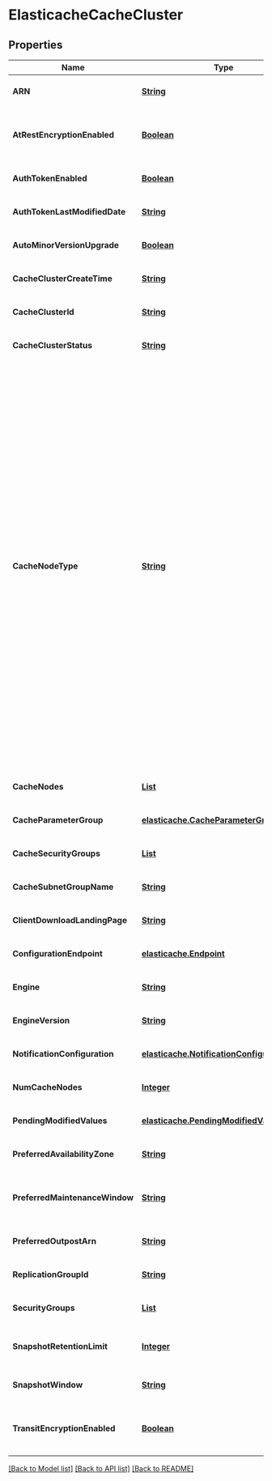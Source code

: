 # ElasticacheCacheCluster
## Properties

Name | Type | Description | Notes
------------ | ------------- | ------------- | -------------
**ARN** | [**String**](string.md) | The ARN (Amazon Resource Name) of the cache cluster. | [optional] [default to null]
**AtRestEncryptionEnabled** | [**Boolean**](boolean.md) | A flag that enables encryption at-rest when set to true.  You cannot modify the value of AtRestEncryptionEnabled after the cluster is created. To enable at-rest encryption on a cluster you must set AtRestEncryptionEnabled to true when you create a cluster.  Required: Only available when creating a replication group in an Amazon VPC using redis version 3.2.6, 4.x or later.  Default: false | [optional] [default to null]
**AuthTokenEnabled** | [**Boolean**](boolean.md) | A flag that enables using an AuthToken (password) when issuing Redis commands.  Default: false | [optional] [default to null]
**AuthTokenLastModifiedDate** | [**String**](string.md) | The date the auth token was last modified | [optional] [default to null]
**AutoMinorVersionUpgrade** | [**Boolean**](boolean.md) | This parameter is currently disabled. | [optional] [default to null]
**CacheClusterCreateTime** | [**String**](string.md) | The date and time when the cluster was created. | [optional] [default to null]
**CacheClusterId** | [**String**](string.md) | The user-supplied identifier of the cluster. This identifier is a unique key that identifies a cluster. | [optional] [default to null]
**CacheClusterStatus** | [**String**](string.md) | The current state of this cluster, one of the following values: available, creating, deleted, deleting, incompatible-network, modifying, rebooting cluster nodes, restore-failed, or snapshotting. | [optional] [default to null]
**CacheNodeType** | [**String**](string.md) | The name of the compute and memory capacity node type for the cluster.  The following node types are supported by ElastiCache. Generally speaking, the current generation types provide more memory and computational power at lower cost when compared to their equivalent previous generation counterparts.     * General purpose: Current generation: M6g node types (available only    for Redis engine version 5.0.6 onward and for Memcached engine version    1.5.16 onward). cache.m6g.large, cache.m6g.xlarge, cache.m6g.2xlarge,    cache.m6g.4xlarge, cache.m6g.8xlarge, cache.m6g.12xlarge, cache.m6g.16xlarge    For region availability, see Supported Node Types (https://docs.aws.amazon.com/AmazonElastiCache/latest/red-ug/CacheNodes.SupportedTypes.html#CacheNodes.SupportedTypesByRegion)    M5 node types: cache.m5.large, cache.m5.xlarge, cache.m5.2xlarge, cache.m5.4xlarge,    cache.m5.12xlarge, cache.m5.24xlarge M4 node types: cache.m4.large, cache.m4.xlarge,    cache.m4.2xlarge, cache.m4.4xlarge, cache.m4.10xlarge T3 node types: cache.t3.micro,    cache.t3.small, cache.t3.medium T2 node types: cache.t2.micro, cache.t2.small,    cache.t2.medium Previous generation: (not recommended) T1 node types:    cache.t1.micro M1 node types: cache.m1.small, cache.m1.medium, cache.m1.large,    cache.m1.xlarge M3 node types: cache.m3.medium, cache.m3.large, cache.m3.xlarge,    cache.m3.2xlarge     * Compute optimized: Previous generation: (not recommended) C1 node types:    cache.c1.xlarge     * Memory optimized: Current generation: R6g node types (available only    for Redis engine version 5.0.6 onward and for Memcached engine version    1.5.16 onward). cache.r6g.large, cache.r6g.xlarge, cache.r6g.2xlarge,    cache.r6g.4xlarge, cache.r6g.8xlarge, cache.r6g.12xlarge, cache.r6g.16xlarge    For region availability, see Supported Node Types (https://docs.aws.amazon.com/AmazonElastiCache/latest/red-ug/CacheNodes.SupportedTypes.html#CacheNodes.SupportedTypesByRegion)    R5 node types: cache.r5.large, cache.r5.xlarge, cache.r5.2xlarge, cache.r5.4xlarge,    cache.r5.12xlarge, cache.r5.24xlarge R4 node types: cache.r4.large, cache.r4.xlarge,    cache.r4.2xlarge, cache.r4.4xlarge, cache.r4.8xlarge, cache.r4.16xlarge    Previous generation: (not recommended) M2 node types: cache.m2.xlarge,    cache.m2.2xlarge, cache.m2.4xlarge R3 node types: cache.r3.large, cache.r3.xlarge,    cache.r3.2xlarge, cache.r3.4xlarge, cache.r3.8xlarge  Additional node type info     * All current generation instance types are created in Amazon VPC by default.     * Redis append-only files (AOF) are not supported for T1 or T2 instances.     * Redis Multi-AZ with automatic failover is not supported on T1 instances.     * Redis configuration variables appendonly and appendfsync are not supported    on Redis version 2.8.22 and later. | [optional] [default to null]
**CacheNodes** | [**List**](elasticache.CacheNode.md) | A list of cache nodes that are members of the cluster. | [optional] [default to null]
**CacheParameterGroup** | [**elasticache.CacheParameterGroupStatus**](elasticache.CacheParameterGroupStatus.md) |  | [optional] [default to null]
**CacheSecurityGroups** | [**List**](elasticache.CacheSecurityGroupMembership.md) | A list of cache security group elements, composed of name and status sub-elements. | [optional] [default to null]
**CacheSubnetGroupName** | [**String**](string.md) | The name of the cache subnet group associated with the cluster. | [optional] [default to null]
**ClientDownloadLandingPage** | [**String**](string.md) | The URL of the web page where you can download the latest ElastiCache client library. | [optional] [default to null]
**ConfigurationEndpoint** | [**elasticache.Endpoint**](elasticache.Endpoint.md) |  | [optional] [default to null]
**Engine** | [**String**](string.md) | The name of the cache engine (memcached or redis) to be used for this cluster. | [optional] [default to null]
**EngineVersion** | [**String**](string.md) | The version of the cache engine that is used in this cluster. | [optional] [default to null]
**NotificationConfiguration** | [**elasticache.NotificationConfiguration**](elasticache.NotificationConfiguration.md) |  | [optional] [default to null]
**NumCacheNodes** | [**Integer**](integer.md) | The number of cache nodes in the cluster.  For clusters running Redis, this value must be 1. For clusters running Memcached, this value must be between 1 and 20. | [optional] [default to null]
**PendingModifiedValues** | [**elasticache.PendingModifiedValues**](elasticache.PendingModifiedValues.md) |  | [optional] [default to null]
**PreferredAvailabilityZone** | [**String**](string.md) | The name of the Availability Zone in which the cluster is located or \&quot;Multiple\&quot; if the cache nodes are located in different Availability Zones. | [optional] [default to null]
**PreferredMaintenanceWindow** | [**String**](string.md) | Specifies the weekly time range during which maintenance on the cluster is performed. It is specified as a range in the format ddd:hh24:mi-ddd:hh24:mi (24H Clock UTC). The minimum maintenance window is a 60 minute period.  Valid values for ddd are:     * sun     * mon     * tue     * wed     * thu     * fri     * sat  Example: sun:23:00-mon:01:30 | [optional] [default to null]
**PreferredOutpostArn** | [**String**](string.md) | The outpost ARN in which the cache cluster is created. | [optional] [default to null]
**ReplicationGroupId** | [**String**](string.md) | The replication group to which this cluster belongs. If this field is empty, the cluster is not associated with any replication group. | [optional] [default to null]
**SecurityGroups** | [**List**](elasticache.SecurityGroupMembership.md) | A list of VPC Security Groups associated with the cluster. | [optional] [default to null]
**SnapshotRetentionLimit** | [**Integer**](integer.md) | The number of days for which ElastiCache retains automatic cluster snapshots before deleting them. For example, if you set SnapshotRetentionLimit to 5, a snapshot that was taken today is retained for 5 days before being deleted.  If the value of SnapshotRetentionLimit is set to zero (0), backups are turned off. | [optional] [default to null]
**SnapshotWindow** | [**String**](string.md) | The daily time range (in UTC) during which ElastiCache begins taking a daily snapshot of your cluster.  Example: 05:00-09:00 | [optional] [default to null]
**TransitEncryptionEnabled** | [**Boolean**](boolean.md) | A flag that enables in-transit encryption when set to true.  You cannot modify the value of TransitEncryptionEnabled after the cluster is created. To enable in-transit encryption on a cluster you must set TransitEncryptionEnabled to true when you create a cluster.  Required: Only available when creating a replication group in an Amazon VPC using redis version 3.2.6, 4.x or later.  Default: false | [optional] [default to null]

[[Back to Model list]](../README.md#documentation-for-models) [[Back to API list]](../README.md#documentation-for-api-endpoints) [[Back to README]](../README.md)

